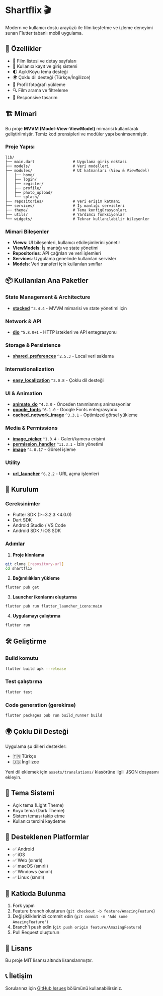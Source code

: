 # Shartflix 🎬

Modern ve kullanıcı dostu arayüzü ile film keşfetme ve izleme deneyimi sunan Flutter tabanlı mobil uygulama.

## 📱 Özellikler

- 🎥 Film listesi ve detay sayfaları
- 👤 Kullanıcı kayıt ve giriş sistemi
- 🌓 Açık/Koyu tema desteği
- 🌍 Çoklu dil desteği (Türkçe/İngilizce)
- 📸 Profil fotoğrafı yükleme
- 🔍 Film arama ve filtreleme
- 📱 Responsive tasarım

## 🏗️ Mimari

Bu proje **MVVM (Model-View-ViewModel)** mimarisi kullanılarak geliştirilmiştir. Temiz kod prensipleri ve modüler yapı benimsenmiştir.

### Proje Yapısı

```
lib/
├── main.dart                 # Uygulama giriş noktası
├── models/                   # Veri modelleri
├── modules/                  # UI katmanları (View & ViewModel)
│   ├── home/
│   ├── login/
│   ├── register/
│   ├── profile/
│   ├── photo_upload/
│   └── splash/
├── repositories/             # Veri erişim katmanı
├── services/                 # İş mantığı servisleri
├── theme/                    # Tema konfigürasyonları
├── utils/                    # Yardımcı fonksiyonlar
└── widgets/                  # Tekrar kullanılabilir bileşenler
```

### Mimari Bileşenler

- **Views**: UI bileşenleri, kullanıcı etkileşimlerini yönetir
- **ViewModels**: İş mantığı ve state yönetimi
- **Repositories**: API çağrıları ve veri işlemleri
- **Services**: Uygulama genelinde kullanılan servisler
- **Models**: Veri transferi için kullanılan sınıflar

## 📦 Kullanılan Ana Paketler

### State Management & Architecture

- **[stacked](https://pub.dev/packages/stacked)** `^3.4.4` - MVVM mimarisi ve state yönetimi için

### Network & API

- **[dio](https://pub.dev/packages/dio)** `^5.8.0+1` - HTTP istekleri ve API entegrasyonu

### Storage & Persistence

- **[shared_preferences](https://pub.dev/packages/shared_preferences)** `^2.5.3` - Local veri saklama

### Internationalization

- **[easy_localization](https://pub.dev/packages/easy_localization)** `^3.0.8` - Çoklu dil desteği

### UI & Animation

- **[animate_do](https://pub.dev/packages/animate_do)** `^4.2.0` - Önceden tanımlanmış animasyonlar
- **[google_fonts](https://pub.dev/packages/google_fonts)** `^6.1.0` - Google Fonts entegrasyonu
- **[cached_network_image](https://pub.dev/packages/cached_network_image)** `^3.3.1` - Optimized görsel yükleme

### Media & Permissions

- **[image_picker](https://pub.dev/packages/image_picker)** `^1.0.4` - Galeri/kamera erişimi
- **[permission_handler](https://pub.dev/packages/permission_handler)** `^11.3.1` - İzin yönetimi
- **[image](https://pub.dev/packages/image)** `^4.0.17` - Görsel işleme

### Utility

- **[url_launcher](https://pub.dev/packages/url_launcher)** `^6.2.2` - URL açma işlemleri

## 🚀 Kurulum

### Gereksinimler

- Flutter SDK (>=3.2.3 <4.0.0)
- Dart SDK
- Android Studio / VS Code
- Android SDK / iOS SDK

### Adımlar

1. **Proje klonlama**

```bash
git clone [repository-url]
cd shartflix
```

2. **Bağımlılıkları yükleme**

```bash
flutter pub get
```

3. **Launcher ikonlarını oluşturma**

```bash
flutter pub run flutter_launcher_icons:main
```

4. **Uygulamayı çalıştırma**

```bash
flutter run
```

## 🛠️ Geliştirme

### Build komutu

```bash
flutter build apk --release
```

### Test çalıştırma

```bash
flutter test
```

### Code generation (gerekirse)

```bash
flutter packages pub run build_runner build
```

## 🌍 Çoklu Dil Desteği

Uygulama şu dilleri destekler:

- 🇹🇷 Türkçe
- 🇺🇸 İngilizce

Yeni dil eklemek için `assets/translations/` klasörüne ilgili JSON dosyasını ekleyin.

## 🎨 Tema Sistemi

- Açık tema (Light Theme)
- Koyu tema (Dark Theme)
- Sistem teması takip etme
- Kullanıcı tercihi kaydetme

## 📱 Desteklenen Platformlar

- ✅ Android
- ✅ iOS
- ✅ Web (sınırlı)
- ✅ macOS (sınırlı)
- ✅ Windows (sınırlı)
- ✅ Linux (sınırlı)

## 🤝 Katkıda Bulunma

1. Fork yapın
2. Feature branch oluşturun (`git checkout -b feature/AmazingFeature`)
3. Değişikliklerinizi commit edin (`git commit -m 'Add some AmazingFeature'`)
4. Branch'i push edin (`git push origin feature/AmazingFeature`)
5. Pull Request oluşturun

## 📄 Lisans

Bu proje MIT lisansı altında lisanslanmıştır.

## 📞 İletişim

Sorularınız için [GitHub Issues](../../issues) bölümünü kullanabilirsiniz.
